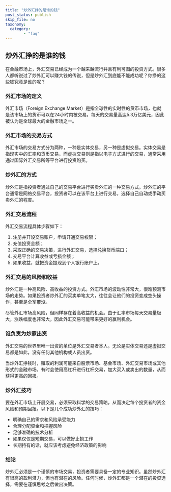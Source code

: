 ```yaml
---
title: "炒外汇挣的是谁的钱"
post_status: publish
skip_file: no
taxonomy:
  category:
        - "faq"
---
```


## 炒外汇挣的是谁的钱

在金融市场上，外汇交易已经成为一个越来越流行并且有利可图的投资方式。很多人都听说过了炒外汇可以赚大钱的传说，但是炒外汇到底能不能成功呢？你挣的这些钱究竟是谁的呢？

### 外汇市场的定义

外汇市场（Foreign Exchange Market）是指全球性的实时性的货币市场，也就是该市场上的货币可以在24小时内被交易。每天的交易量高达5.3万亿美元，因此被认为是全球最大的金融市场之一。

### 外汇市场的交易方式

外汇市场的交易方式分为两种，一种是实体交易，另一种是虚拟交易。实体交易是指现实中的汇率和货币交易，而虚拟交易则是指以电子方式进行的交易，通常采用通过国际外汇交易所等平台进行投资购买。

### 炒外汇的方式

炒外汇是指投资者通过自己的交易平台进行买卖外汇的一种交易方式。炒外汇的平台通常是网络交易平台，投资者可以在该平台上进行交易，选择自己自动或手动买卖外汇的程度。

### 外汇交易流程

外汇交易流程具体步骤如下：

1. 注册并开设交易账户，申请开通交易权限；
2. 充值投资金额；
3. 采取正确的交易决策，进行外汇交易，选择兑换货币端口；
4. 交易平台计算收益或亏损金额；
5. 如果收益，就把资金提现到个人银行账户上。

### 外汇交易的风险和收益

炒外汇是一种高风险、高收益的投资方式。外汇市场的波动性非常大，很难预测市场的走势。如果投资者炒外汇的买卖单笔太大，往往会让他们的投资变成空头操作，甚至是全军覆没。

尽管外汇市场高风险，但同样存在着高收益的机会。由于汇率市场每天交易量极大，涨跌幅度也非常大，因此外汇交易可能带来更好的赢利机会。

### 谁负责为炒家出资

外汇交易的世界里唯一出资的单位是外汇交易者本人。无论是实体交易还是虚拟交易都是如此，没有任何其他机构或人员出资。

当炒外汇挣钱时，赚取的利润可能来自股票市场、基金市场、外汇交易市场或其他形式的金融市场。有时会使用高杠杆进行杠杆交易，加大买入或卖出的数量，从而获得更高的回报。

### 炒外汇技巧

要在外汇市场上开展交易，必须采取科学的交易策略，从而决定每个投资者的资金风险和预期回报。以下是几个成功炒外汇的技巧：

- 明确自己的需求和风险承受能力
- 合理分配资金和把握风险
- 足够准确的技术分析
- 如果仅仅是短期交易，可以做好止损工作
- 长期持有的话，就应该考虑避免经济政策的影响

### 结论

炒外汇必须是一个谨慎的市场交易，投资者需要具备一定的专业知识。虽然炒外汇有很高的盈利潜力，但也有潜在的风险。任何时候，炒外汇都是一个潜在的投资选择，需要在谨慎思考之后做出决策。
